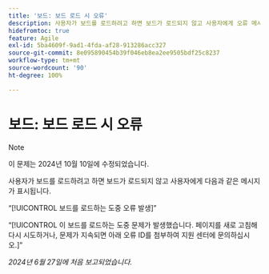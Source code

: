 ```yaml
---
title: '보드: 보드 로드 시 오류'
description: 사용자가 보드를 로드하려고 하면 보드가 로드되지 않고 사용자에게 오류 메시지가 표시됩니다.
hidefromtoc: true
feature: Agile
exl-id: 5ba4609f-9ad1-4fda-af28-913286acc327
source-git-commit: 8e095890454b39f046eb8ea2ee9505bdf25c8237
workflow-type: tm+mt
source-wordcount: '90'
ht-degree: 100%

---
```


# 보드: 보드 로드 시 오류

>[!NOTE]
>
>이 문제는 2024년 10월 10일에 수정되었습니다.

사용자가 보드를 로드하려고 하면 보드가 로드되지 않고 사용자에게 다음과 같은 메시지가 표시됩니다.

“[!UICONTROL 보드를 로드하는 도중 오류 발생]”

“[!UICONTROL 이 보드를 로드하는 도중 문제가 발생했습니다. 페이지를 새로 고침해 다시 시도하거나, 문제가 지속되면 아래 오류 ID를 첨부하여 지원 센터에 문의하십시오.]”

_2024년 6월 27일에 처음 보고되었습니다._
